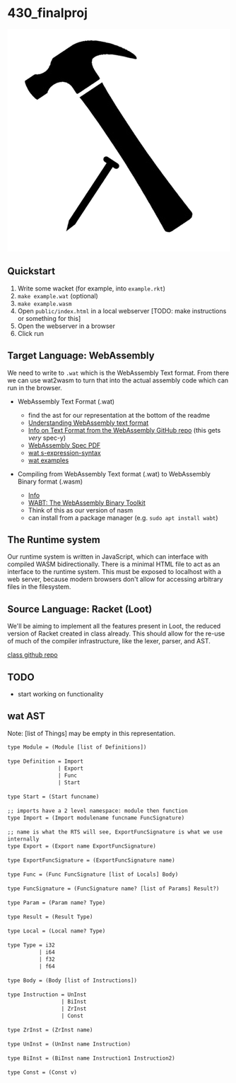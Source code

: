 # 430_finalproj

![wacket logo](public/wacket-logo.png)

## Quickstart

1. Write some wacket (for example, into `example.rkt`)
2. `make example.wat` (optional)
3. `make example.wasm`
4. Open `public/index.html` in a local webserver [TODO: make instructions or something for this]
5. Open the webserver in a browser
6. Click run

## Target Language: WebAssembly

We need to write to `.wat` which is the WebAssembly Text format. From there we can use wat2wasm to turn that into the actual assembly code which can run in the browser.

- WebAssembly Text Format (.wat)
  - find the ast for our representation at the bottom of the readme
  - [Understanding WebAssembly text format](https://developer.mozilla.org/en-US/docs/WebAssembly/Understanding_the_text_format)
  - [Info on Text Format from the WebAssembly GitHub repo](https://webassembly.github.io/spec/core/text/index.html) (this gets _very_ spec-y)
  - [WebAssembly Spec PDF](https://www.google.com/url?sa=t&rct=j&q=&esrc=s&source=web&cd=&ved=2ahUKEwj24szLpob3AhX2l3IEHQHADgEQFnoECAcQAQ&url=https%3A%2F%2Fwebassembly.github.io%2Fspec%2Fcore%2F_download%2FWebAssembly.pdf&usg=AOvVaw008spp5_YkxtS0xQ5c3xJw)
  - [wat s-expression-syntax](https://github.com/WebAssembly/spec/blob/master/interpreter/README.md#s-expression-syntax)
  - [wat examples](https://github.com/mdn/webassembly-examples)

- Compiling from WebAssembly Text format (.wat) to WebAssembly Binary format (.wasm)
  - [Info](https://developer.mozilla.org/en-US/docs/WebAssembly/Text_format_to_wasm)
  - [WABT: The WebAssembly Binary Toolkit](https://github.com/webassembly/wabt)
  - Think of this as our version of nasm
  - can install from a package manager (e.g. `sudo apt install wabt`)

## The Runtime system

Our runtime system is written in JavaScript, which can interface with compiled WASM bidirectionally.
There is a minimal HTML file to act as an interface to the runtime system.
This must be exposed to localhost with a web server, because modern browsers don't allow for accessing arbitrary files in the filesystem.

## Source Language: Racket (Loot)

We'll be aiming to implement all the features present in Loot, the reduced version of Racket created in class already.
This should allow for the re-use of much of the compiler infrastructure, like the lexer, parser, and AST.

[class github repo](https://github.com/cmsc430)

## TODO

- start working on functionality

## wat AST

Note: [list of Things] may be empty in this representation.

```
type Module = (Module [list of Definitions])

type Definition = Import
                | Export
                | Func
                | Start

type Start = (Start funcname)

;; imports have a 2 level namespace: module then function
type Import = (Import modulename funcname FuncSignature)

;; name is what the RTS will see, ExportFuncSignature is what we use internally
type Export = (Export name ExportFuncSignature)

type ExportFuncSignature = (ExportFuncSignature name)

type Func = (Func FuncSignature [list of Locals] Body)

type FuncSignature = (FuncSignature name? [list of Params] Result?)

type Param = (Param name? Type)

type Result = (Result Type)

type Local = (Local name? Type)

type Type = i32
          | i64
          | f32
          | f64

type Body = (Body [list of Instructions])

type Instruction = UnInst
                 | BiInst
                 | ZrInst
                 | Const

type ZrInst = (ZrInst name)

type UnInst = (UnInst name Instruction)

type BiInst = (BiInst name Instruction1 Instruction2)

type Const = (Const v)

```

